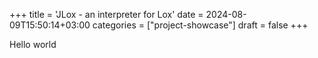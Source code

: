+++
title = 'JLox - an interpreter for Lox'
date = 2024-08-09T15:50:14+03:00
categories = ["project-showcase"]
draft = false
+++

Hello world
